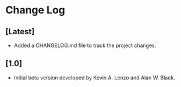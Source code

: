 # Change Log

## [Latest]

  * Added a CHANGELOG.md file to track the project changes.

## [1.0]

  * Initial beta version developed by Kevin A. Lenzo and Alan W. Black.
